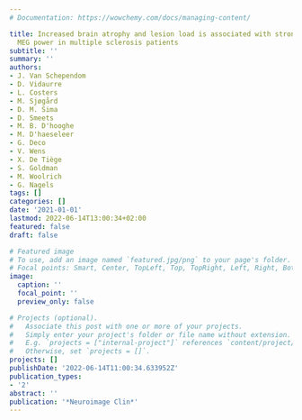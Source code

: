 ```yaml
---
# Documentation: https://wowchemy.com/docs/managing-content/

title: Increased brain atrophy and lesion load is associated with stronger lower alpha
  MEG power in multiple sclerosis patients
subtitle: ''
summary: ''
authors:
- J. Van Schependom
- D. Vidaurre
- L. Costers
- M. Sjøgård
- D. M. Sima
- D. Smeets
- M. B. D'hooghe
- M. D'haeseleer
- G. Deco
- V. Wens
- X. De Tiège
- S. Goldman
- M. Woolrich
- G. Nagels
tags: []
categories: []
date: '2021-01-01'
lastmod: 2022-06-14T13:00:34+02:00
featured: false
draft: false

# Featured image
# To use, add an image named `featured.jpg/png` to your page's folder.
# Focal points: Smart, Center, TopLeft, Top, TopRight, Left, Right, BottomLeft, Bottom, BottomRight.
image:
  caption: ''
  focal_point: ''
  preview_only: false

# Projects (optional).
#   Associate this post with one or more of your projects.
#   Simply enter your project's folder or file name without extension.
#   E.g. `projects = ["internal-project"]` references `content/project/deep-learning/index.md`.
#   Otherwise, set `projects = []`.
projects: []
publishDate: '2022-06-14T11:00:34.633952Z'
publication_types:
- '2'
abstract: ''
publication: '*Neuroimage Clin*'
---
```

